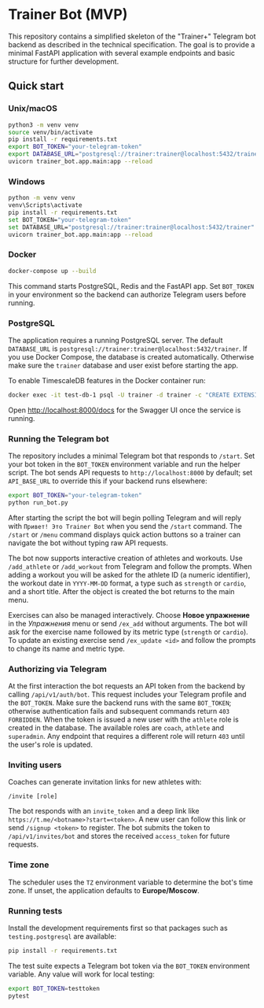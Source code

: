 # Trainer Bot (MVP)

This repository contains a simplified skeleton of the "Trainer+" Telegram bot backend as described in the technical specification. The goal is to provide a minimal FastAPI application with several example endpoints and basic structure for further development.

## Quick start

### Unix/macOS

```bash
python3 -m venv venv
source venv/bin/activate
pip install -r requirements.txt
export BOT_TOKEN="your-telegram-token"
export DATABASE_URL="postgresql://trainer:trainer@localhost:5432/trainer"
uvicorn trainer_bot.app.main:app --reload
```

### Windows

```bash
python -m venv venv
venv\Scripts\activate
pip install -r requirements.txt
set BOT_TOKEN="your-telegram-token"
set DATABASE_URL="postgresql://trainer:trainer@localhost:5432/trainer"
uvicorn trainer_bot.app.main:app --reload
```

### Docker

```bash
docker-compose up --build
```
This command starts PostgreSQL, Redis and the FastAPI app. Set `BOT_TOKEN` in
your environment so the backend can authorize Telegram users before running.

### PostgreSQL

The application requires a running PostgreSQL server. The default
`DATABASE_URL` is `postgresql://trainer:trainer@localhost:5432/trainer`. If you
use Docker Compose, the database is created automatically. Otherwise make sure
the `trainer` database and user exist before starting the app.

To enable TimescaleDB features in the Docker container run:

```bash
docker exec -it test-db-1 psql -U trainer -d trainer -c "CREATE EXTENSION IF NOT EXISTS timescaledb"
```

Open <http://localhost:8000/docs> for the Swagger UI once the service is running.

### Running the Telegram bot

The repository includes a minimal Telegram bot that responds to `/start`.
Set your bot token in the `BOT_TOKEN` environment variable and run the helper
script. The bot sends API requests to `http://localhost:8000` by default; set
`API_BASE_URL` to override this if your backend runs elsewhere:

```bash
export BOT_TOKEN="your-telegram-token"
python run_bot.py
```

After starting the script the bot will begin polling Telegram and will
reply with `Привет! Это Trainer Bot` when you send the `/start` command.
The `/start` or `/menu` command displays quick action buttons so a trainer can
navigate the bot without typing raw API requests.

The bot now supports interactive creation of athletes and workouts. Use
`/add_athlete` or `/add_workout` from Telegram and follow the prompts.
When adding a workout you will be asked for the athlete ID (a numeric
identifier), the workout date in `YYYY-MM-DD` format, a type such as
`strength` or `cardio`, and a short title. After the object is created the
bot returns to the main menu.

Exercises can also be managed interactively. Choose **Новое упражнение** in
the *Упражнения* menu or send `/ex_add` without arguments. The bot will ask for
the exercise name followed by its metric type (`strength` or `cardio`).
To update an existing exercise send `/ex_update <id>` and follow the prompts to
change its name and metric type.

### Authorizing via Telegram

At the first interaction the bot requests an API token from the backend by
calling `/api/v1/auth/bot`. This request includes your Telegram profile and
the `BOT_TOKEN`. Make sure the backend runs with the same `BOT_TOKEN`; otherwise
authentication fails and subsequent commands return `403 FORBIDDEN`. When the
token is issued a new user with the `athlete` role is created in the database.
The available roles are `coach`, `athlete` and `superadmin`. Any endpoint that
requires a different role will return `403` until the user's role is updated.

### Inviting users

Coaches can generate invitation links for new athletes with:

```text
/invite [role]
```


The bot responds with an `invite_token` and a deep link like
`https://t.me/<botname>?start=<token>`. A new user can follow this link or send
`/signup <token>` to register. The bot submits the token to `/api/v1/invites/bot`
and stores the received `access_token` for future requests.

### Time zone

The scheduler uses the `TZ` environment variable to determine the bot's time
zone. If unset, the application defaults to **Europe/Moscow**.

### Running tests

Install the development requirements first so that packages such as
`testing.postgresql` are available:

```bash
pip install -r requirements.txt
```

The test suite expects a Telegram bot token via the `BOT_TOKEN` environment
variable. Any value will work for local testing:

```bash
export BOT_TOKEN=testtoken
pytest
```
